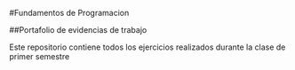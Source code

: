 #Fundamentos de Programacion

##Portafolio de evidencias de trabajo

Este repositorio contiene todos los ejercicios realizados durante la clase de primer semestre